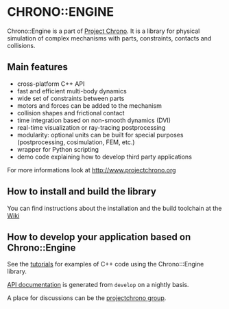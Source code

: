 CHRONO::ENGINE
==============

Chrono::Engine is a part of [Project Chrono](http://www.projectchrono.org). It is a library for physical simulation of complex mechanisms with parts, constraints, contacts and collisions.

Main features
-------------

* cross-platform C++ API
* fast and efficient multi-body dynamics 
* wide set of constraints between parts
* motors and forces can be added to the mechanism
* collision shapes and frictional contact
* time integration based on non-smooth dynamics (DVI)
* real-time visualization or ray-tracing postprocessing
* modularity: optional units can be built for special purposes (postprocessing, cosimulation, FEM, etc.)
* wrapper for Python scripting
* demo code explaining how to develop third party applications

For more informations look at http://www.projectchrono.org 


How to install and build the library
------------------------------------

You can find instructions about the installation and the build toolchain at the [Wiki](http://www.projectchrono.org/mediawiki/index.php/Main_Page)

  
How to develop your application based on Chrono::Engine
-------------------------------------------------------

See the [tutorials](http://www.projectchrono.org/mediawiki/index.php/Tutorials) for examples of C++ code using the Chrono:::Engine library.

[API documentation](http://api.chrono.projectchrono.org/) is generated from `develop` on a nightly basis.

A place for discussions can be the [projectchrono group](https://groups.google.com/forum/#!forum/projectchrono).
